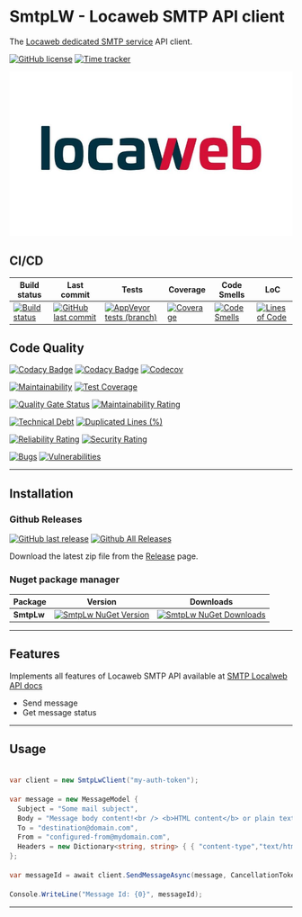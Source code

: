 # SmtpLW - Locaweb SMTP API client

The [Locaweb dedicated SMTP service](https://www.locaweb.com.br/smtp-locaweb/) API client.

[![GitHub license](https://img.shields.io/github/license/guibranco/SmtpLw)](https://github.com/guibranco/SmtpLw)
[![Time tracker](https://wakatime.com/badge/github/guibranco/SmtpLw.svg)](https://wakatime.com/badge/github/guibranco/SmtpLw)

![SmtpLw logo](logo.jpg)

## CI/CD

| Build status | Last commit | Tests | Coverage | Code Smells | LoC |
|--------------|-------------|-------|----------|-------------|-----|
| [![Build status](https://ci.appveyor.com/api/projects/status/b7xakaaq8ldqp34r/branch/main?svg=true)](https://ci.appveyor.com/project/guibranco/smtplw) | [![GitHub last commit](https://img.shields.io/github/last-commit/guibranco/smtplw)](https://github.com/guibranco/smtplw) | [![AppVeyor tests (branch)](https://img.shields.io/appveyor/tests/guibranco/smtplw/main?compact_message)](https://ci.appveyor.com/project/guibranco/smtplw) | [![Coverage](https://sonarcloud.io/api/project_badges/measure?project=guibranco_SmtpLw\&metric=coverage)](https://sonarcloud.io/dashboard?id=guibranco_SmtpLw) | [![Code Smells](https://sonarcloud.io/api/project_badges/measure?project=guibranco_SmtpLw\&metric=code_smells)](https://sonarcloud.io/dashboard?id=guibranco_SmtpLw) | [![Lines of Code](https://sonarcloud.io/api/project_badges/measure?project=guibranco_SmtpLw\&metric=ncloc)](https://sonarcloud.io/dashboard?id=guibranco_SmtpLw) |

## Code Quality

[![Codacy Badge](https://app.codacy.com/project/badge/Grade/5ee8a21e3f7a4ccdb614e8856c48d5f3)](https://www.codacy.com/gh/guibranco/SmtpLw/dashboard?utm_source=github.com\&utm_medium=referral\&utm_content=guibranco/SmtpLw\&utm_campaign=Badge_Grade)
[![Codacy Badge](https://app.codacy.com/project/badge/Coverage/5ee8a21e3f7a4ccdb614e8856c48d5f3)](https://www.codacy.com/gh/guibranco/SmtpLw/dashboard?utm_source=github.com\&utm_medium=referral\&utm_content=guibranco/SmtpLw\&utm_campaign=Badge_Grade)
[![Codecov](https://codecov.io/gh/guibranco/smtplw/branch/main/graph/badge.svg)](https://codecov.io/gh/guibranco/smtplw)

[![Maintainability](https://api.codeclimate.com/v1/badges/46804babd27cdd40d219/maintainability)](https://codeclimate.com/github/guibranco/SmtpLw/maintainability)
[![Test Coverage](https://api.codeclimate.com/v1/badges/46804babd27cdd40d219/test_coverage)](https://codeclimate.com/github/guibranco/SmtpLw/test_coverage)

[![Quality Gate Status](https://sonarcloud.io/api/project_badges/measure?project=guibranco_SmtpLw\&metric=alert_status)](https://sonarcloud.io/dashboard?id=guibranco_SmtpLw)
[![Maintainability Rating](https://sonarcloud.io/api/project_badges/measure?project=guibranco_SmtpLw\&metric=sqale_rating)](https://sonarcloud.io/dashboard?id=guibranco_SmtpLw)

[![Technical Debt](https://sonarcloud.io/api/project_badges/measure?project=guibranco_SmtpLw\&metric=sqale_index)](https://sonarcloud.io/dashboard?id=guibranco_SmtpLw)
[![Duplicated Lines (%)](https://sonarcloud.io/api/project_badges/measure?project=guibranco_SmtpLw\&metric=duplicated_lines_density)](https://sonarcloud.io/dashboard?id=guibranco_SmtpLw)

[![Reliability Rating](https://sonarcloud.io/api/project_badges/measure?project=guibranco_SmtpLw\&metric=reliability_rating)](https://sonarcloud.io/dashboard?id=guibranco_SmtpLw)
[![Security Rating](https://sonarcloud.io/api/project_badges/measure?project=guibranco_SmtpLw\&metric=security_rating)](https://sonarcloud.io/dashboard?id=guibranco_SmtpLw)

[![Bugs](https://sonarcloud.io/api/project_badges/measure?project=guibranco_SmtpLw\&metric=bugs)](https://sonarcloud.io/dashboard?id=guibranco_SmtpLw)
[![Vulnerabilities](https://sonarcloud.io/api/project_badges/measure?project=guibranco_SmtpLw\&metric=vulnerabilities)](https://sonarcloud.io/dashboard?id=guibranco_SmtpLw)

***

## Installation

### Github Releases

[![GitHub last release](https://img.shields.io/github/release-date/guibranco/SmtpLw.svg?style=flat)](https://github.com/guibranco/SmtpLw) [![Github All Releases](https://img.shields.io/github/downloads/guibranco/SmtpLw/total.svg?style=flat)](https://github.com/guibranco/SmtpLw)

Download the latest zip file from the [Release](https://github.com/GuiBranco/SmtpLw/releases) page.

### Nuget package manager

| Package | Version | Downloads |
|------------------|:-------:|:-------:|
| **SmtpLw** | [![SmtpLw NuGet Version](https://img.shields.io/nuget/v/SmtpLw.svg?style=flat)](https://www.nuget.org/packages/SmtpLw/) | [![SmtpLw NuGet Downloads](https://img.shields.io/nuget/dt/SmtpLw.svg?style=flat)](https://www.nuget.org/packages/SmtpLw/) |

***

## Features

Implements all features of Locaweb SMTP API available at [SMTP Localweb API docs](http://developer.locaweb.com.br/documentacoes/smtp/api-como-utilizar/)

*   Send message
*   Get message status

***

## Usage

```cs

var client = new SmtpLwClient("my-auth-token");

var message = new MessageModel {
  Subject = "Some mail subject",
  Body = "Message body content!<br /> <b>HTML content</b> or plain text.",
  To = "destination@domain.com",
  From = "configured-from@mydomain.com",
  Headers = new Dictionary<string, string> { { "content-type","text/html"} }
};

var messageId = await client.SendMessageAsync(message, CancellationToken.None).ConfigureAwait(false);

Console.WriteLine("Message Id: {0}", messageId);

```

***

